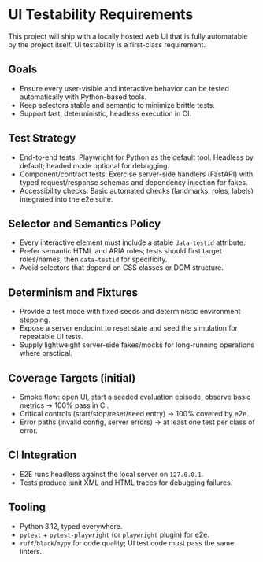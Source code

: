 # UI Testability Requirements

This project will ship with a locally hosted web UI that is fully automatable by the project itself. UI testability is a first-class requirement.

## Goals

- Ensure every user-visible and interactive behavior can be tested automatically with Python-based tools.
- Keep selectors stable and semantic to minimize brittle tests.
- Support fast, deterministic, headless execution in CI.

## Test Strategy

- End-to-end tests: Playwright for Python as the default tool. Headless by default; headed mode optional for debugging.
- Component/contract tests: Exercise server-side handlers (FastAPI) with typed request/response schemas and dependency injection for fakes.
- Accessibility checks: Basic automated checks (landmarks, roles, labels) integrated into the e2e suite.

## Selector and Semantics Policy

- Every interactive element must include a stable `data-testid` attribute.
- Prefer semantic HTML and ARIA roles; tests should first target roles/names, then `data-testid` for specificity.
- Avoid selectors that depend on CSS classes or DOM structure.

## Determinism and Fixtures

- Provide a test mode with fixed seeds and deterministic environment stepping.
- Expose a server endpoint to reset state and seed the simulation for repeatable UI tests.
- Supply lightweight server-side fakes/mocks for long-running operations where practical.

## Coverage Targets (initial)

- Smoke flow: open UI, start a seeded evaluation episode, observe basic metrics → 100% pass in CI.
- Critical controls (start/stop/reset/seed entry) → 100% covered by e2e.
- Error paths (invalid config, server errors) → at least one test per class of error.

## CI Integration

- E2E runs headless against the local server on `127.0.0.1`.
- Tests produce junit XML and HTML traces for debugging failures.

## Tooling

- Python 3.12, typed everywhere.
- `pytest` + `pytest-playwright` (or `playwright` plugin) for e2e.
- `ruff`/`black`/`mypy` for code quality; UI test code must pass the same linters.
